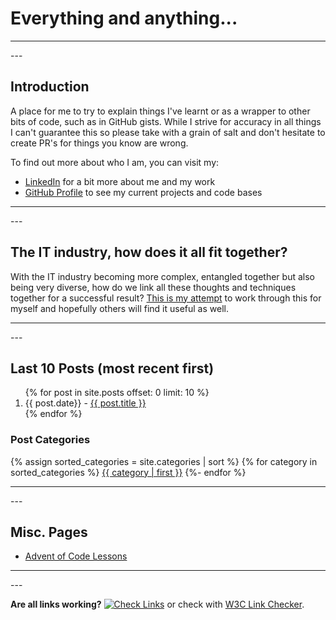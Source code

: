 # Everything and anything...

---
<p></p>
---

## Introduction

A place for me to try to explain things I've learnt or as a wrapper to other bits of code, such as in GitHub gists. While I strive for accuracy in all things I can't guarantee this so please take with a grain of salt and don't hesitate to create PR's for things you know are wrong.

To find out more about who I am, you can visit my:

* [LinkedIn](https://www.linkedin.com/in/jamismarch/) for a bit more about me and my work
* [GitHub Profile](https://github.com/marjamis/) to see my current projects and code bases

---
<p></p>
---

## The IT industry, how does it all fit together?

With the IT industry becoming more complex, entangled together but also being very diverse, how do we link all these thoughts and techniques together for a successful result? [This is my attempt](./pages/how_does_it_all_fit_together/) to work through this for myself and hopefully others will find it useful as well.

---
<p></p>
---

## Last 10 Posts (most recent first)

<ol>
  {% for post in site.posts offset: 0 limit: 10 %}
  <li>{{ post.date}} - <a href="{{ post.url }}">{{ post.title }}</a></li>
  {% endfor %}
</ol>

### Post Categories
{% assign sorted_categories = site.categories | sort %}
{% for category in sorted_categories %}
<a href="{{ site.url }}/category/{{ category | first | url_encode }}.html">{{ category | first }}</a>
{%- endfor %}

---
<p></p>
---

## Misc. Pages

- [Advent of Code Lessons](./pages/advent_of_code_lessons/)

---
<p></p>
---

**Are all links working?** [![Check Links](https://github.com/marjamis/marjamis.github.io/actions/workflows/links.yml/badge.svg)](https://github.com/marjamis/marjamis.github.io/actions/workflows/links.yml) or check with [W3C Link Checker](https://validator.w3.org/checklink?uri=marjamis.github.io&hide_type=all&depth=&check=Check).
